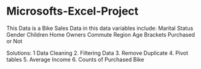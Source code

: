 # Microsofts-Excel-Project

This Data is a Bike Sales Data in this data variables include:
Marital Status
Gender
Children
Home Owners
Commute
Region
Age Brackets
Purchased or Not

Solutions:
1 Data Cleaning
2. Filtering Data
3. Remove Duplicate
4. Pivot tables
5. Average Income
6. Counts of Purchased Bike
